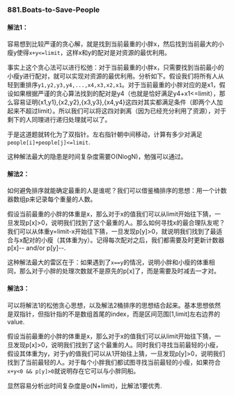 ### 881.Boats-to-Save-People

#### 解法1：
容易想到比较严谨的贪心解，就是找到当前最重的小胖x，然后找到当前最大的小瘦y使得```x+y<=limit```，这样x和y的配对是对资源的最优利用。

事实上这个贪心法可以进行松弛：对于当前最重的小胖x，只需要找到当前最小的小瘦y进行配对，就可以实现对资源的最优利用。分析如下。假设我们将所有人从轻到重排序```y1,y2,y3,y4,...,x4,x3,x2,x1```。对于当前最重的小胖对应的是x1，假设如果根据严谨的贪心算法找到的配对是y4（也就是恰好满足y4+x1<=limit），那么容易证明{x1,y1},{x2,y2},{x3,y3},{x4,y4}这四对其实都满足条件（即两个人加起来不超过limit）。所以我们可以将这四对剥离（因为已经充分利用了资源），对于剩下的人同理进行递归处理就可以了。

于是这道题就转化为了双指针。左右指针朝中间移动，计算有多少对满足```people[i]+people[j]<=limit```.

这种解法最大的隐患是时间复杂度需要O(NlogN)，勉强可以通过。

#### 解法2：
如何避免排序就能确定最重的人是谁呢？我们可以借鉴桶排序的思想：用一个计数器数组p来记录每个重量的人数。

假设当前最重的小胖的体重是x，那么对于x的值我们可以从limit开始往下猜，一旦发现p[x]>0，说明我们找到了这个最重的人。那么如何寻找x的最合理队友呢？我们可以从体重y=limit-x开始往下猜，一旦发现p[y]>0，就说明我们找到了最适合与x配对的小瘦（其体重为y）。记得每次配对之后，我们都需要及时更新计数器p[x]-- and/or p[y]--.

这种解法最大的雷区在于：如果遇到了```x==y```的情况，说明小胖和小瘦的体重相同，那么对于小胖的处理次数就不是原先的p[x]了，而是需要及时减去一才对。

#### 解法3：
可以将解法1的松弛贪心思想，以及解法2桶排序的思想结合起来。基本思想依然是双指针，但指针指的不是数组首尾的index，而是区间范围[1,limit]左右边界的value.

假设当前最重的小胖的体重是x，那么对于x的值我们可以从limit开始往下猜，一旦发现p[x]>0，说明我们找到了这个最重的人。同时我们寻找当前最轻的小瘦，假设其体重为y，对于y的值我们可以从1开始往上猜，一旦发现p[y]>0，说明我们找到了当前最轻的人。对于每个小胖我们都试图寻找当前最轻的小瘦，如果符合```x+y<0 && p[y]>0```就说明存在它可以与小胖同船。

显然容易分析出时间复杂度是o(N+limit)，比解法1要优秀.
